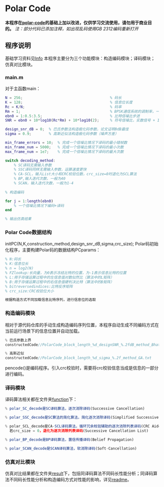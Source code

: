 # Polar Code
**本程序在[polar-code](https://github.com/luxinjin/polar-code)的基础上加以改进，仅供学习交流使用，请勿用于商业目的。**
*注：部分代码已添加注释，如出现乱码使用GB 2312编码重新打开*

## 程序说明
基础学习资料见[Info](https://github.com/AramakiYui/PolarCode/tree/master/info)
本程序主要分为三个功能模块：构造编码模块；译码模块；仿真对比模块。

### main.m
对于主函数main：
```matlab
N = 256;                                        % 码长
K = 128;                                        % 信息位长度
Rc = K/N;                                       % 码率
Rm = 1;                                         % BPSK通信系统的调制率，一般为1
ebn0 = 1:0.5:3.5;                               % 比特信噪比步进
SNR = ebn0 + 10*log10(Rc*Rm) + 10*log10(2);     % 符号信噪比，实数信号 + 10*log10(2)2倍过采样系数

design_snr_dB = 0;  % 巴氏参数法构造极化码参数，论文证明0dB最佳
sigma = 0.9;        % 高斯近似法构造极化码参数（噪声方差）

min_frame_errors = 10;	% 完成一个信噪比情况下译码的最小错帧数
min_frame_num = 5000;	% 完成一个信噪比情况下译码的最小次数
max_frame_num = 1e7;	% 完成一个信噪比情况下译码的最大次数

switch decoding_method:
    % SC译码无需输入参数
    % SSC译码同样无需输入参数，运算速度更快
    % CA-SCL，输入List大小和CRC校验位数，crc_size=0时退化为SCL算法
    % BP,输入迭代次数，一般为40
    % SCAN，输入迭代次数，一般为1-4
    
% 构造编码

for j = 1:length(ebn0)
	% 一个信噪比情况下编码+译码
end

% 输出仿真结果
```

### Polar Code数据结构
initPC(N,K,construction_method,design_snr_dB,sigma,crc_size);
Polar码初始化程序，主要构建Polar码的数据结构PCparams：
```matlab
% N:码长
% K:信息位长
% n = log2(N)
% FZlookup:长向量，为0表示冻结比特的位置，为-1表示信息比特的位置
% L:用于存储运算过程中的左信息值对数似然比（算法中的L矩阵）
% B:用于存储运算过程中的右信息值硬判决比特（算法中的B矩阵）
% bitreversedindices:比特反序矩阵
% crc_size:CRC校验位大小

根据构造方式不同加载信息比特序列，进行信息位的选取
```

### 构造编码模块
相对于源代码仓库的手动生成构造编码序列位置，本程序自动生成不同编码方式在当前运行场景下的信息位置并自动加载。
```js
% 巴氏参数上界
constructedCode//PolarCode_block_length_%d_designSNR_%.2fdB_method_Bhattacharyya.txt

% 高斯近似
constructedCode//PolarCode_block_length_%d_sigma_%.2f_method_GA.txt
```
pencode()是编码程序。引入crc校验时，需要将crc校验信息当成是信息的一部分进行编码。

### 译码模块
译码算法相关都在文件夹[function](https://github.com/AramakiYui/PolarCode/tree/master/function)下：
```js
% polar_SC_decode是SC译码算法，逐次消除译码(Successive Cancellation)

% polar_SSC_decode是SC算法的简化算法，简化逐次消除译码(Simplified Successive Cancellation)

% polar_SCL_decode是CA-SCL译码算法，循环冗余校验辅助的逐次消除列表译码(CRC Aided Successive Cancellation List)；
  若crc_size = 0，退化为逐次消除列表译码(Successive Cancellation List)

% polar_BP_decode是BP译码算法，置信传播译码(Belief Propagation)

% polar_SCAN_decode是SCAN译码算法，软消除译码(Soft-Cancellation)
```

### 仿真对比模块
仿真对比结果都在文件夹[result](https://github.com/AramakiYui/PolarCode/tree/master/result)下，包括同译码算法不同码长性能分析；同译码算法不同码长性能分析和构造编码方式对性能的影响，详见[readme](https://github.com/AramakiYui/PolarCode/blob/master/result/readme.md)。
